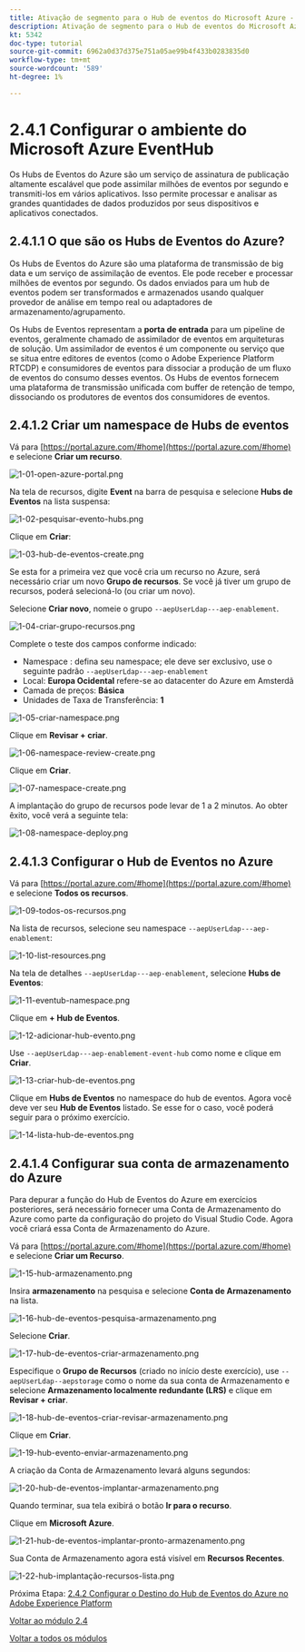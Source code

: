 ```yaml
---
title: Ativação de segmento para o Hub de eventos do Microsoft Azure - Configurar o Hub de eventos no Azure
description: Ativação de segmento para o Hub de eventos do Microsoft Azure - Configurar o Hub de eventos no Azure
kt: 5342
doc-type: tutorial
source-git-commit: 6962a0d37d375e751a05ae99b4f433b0283835d0
workflow-type: tm+mt
source-wordcount: '589'
ht-degree: 1%

---
```


# 2.4.1 Configurar o ambiente do Microsoft Azure EventHub

Os Hubs de Eventos do Azure são um serviço de assinatura de publicação altamente escalável que pode assimilar milhões de eventos por segundo e transmiti-los em vários aplicativos. Isso permite processar e analisar as grandes quantidades de dados produzidos por seus dispositivos e aplicativos conectados.

## 2.4.1.1 O que são os Hubs de Eventos do Azure?

Os Hubs de Eventos do Azure são uma plataforma de transmissão de big data e um serviço de assimilação de eventos. Ele pode receber e processar milhões de eventos por segundo. Os dados enviados para um hub de eventos podem ser transformados e armazenados usando qualquer provedor de análise em tempo real ou adaptadores de armazenamento/agrupamento.

Os Hubs de Eventos representam a **porta de entrada** para um pipeline de eventos, geralmente chamado de assimilador de eventos em arquiteturas de solução. Um assimilador de eventos é um componente ou serviço que se situa entre editores de eventos (como o Adobe Experience Platform RTCDP) e consumidores de eventos para dissociar a produção de um fluxo de eventos do consumo desses eventos. Os Hubs de eventos fornecem uma plataforma de transmissão unificada com buffer de retenção de tempo, dissociando os produtores de eventos dos consumidores de eventos.

## 2.4.1.2 Criar um namespace de Hubs de eventos

Vá para [https://portal.azure.com/#home](https://portal.azure.com/#home) e selecione **Criar um recurso**.

![1-01-open-azure-portal.png](./images/1-01-open-azure-portal.png)

Na tela de recursos, digite **Event** na barra de pesquisa e selecione **Hubs de Eventos** na lista suspensa:

![1-02-pesquisar-evento-hubs.png](./images/1-02-search-event-hubs.png)

Clique em **Criar**:

![1-03-hub-de-eventos-create.png](./images/1-03-event-hub-create.png)

Se esta for a primeira vez que você cria um recurso no Azure, será necessário criar um novo **Grupo de recursos**. Se você já tiver um grupo de recursos, poderá selecioná-lo (ou criar um novo).

Selecione **Criar novo**, nomeie o grupo `--aepUserLdap---aep-enablement`.

![1-04-criar-grupo-recursos.png](./images/1-04-create-resource-group.png)

Complete o teste dos campos conforme indicado:

- Namespace : defina seu namespace; ele deve ser exclusivo, use o seguinte padrão `--aepUserLdap---aep-enablement`
- Local: **Europa Ocidental** refere-se ao datacenter do Azure em Amsterdã
- Camada de preços: **Básica**
- Unidades de Taxa de Transferência: **1**

![1-05-criar-namespace.png](./images/1-05-create-namespace.png)

Clique em **Revisar + criar**.

![1-06-namespace-review-create.png](./images/1-06-namespace-review-create.png)

Clique em **Criar**.

![1-07-namespace-create.png](./images/1-07-namespace-create.png)

A implantação do grupo de recursos pode levar de 1 a 2 minutos. Ao obter êxito, você verá a seguinte tela:

![1-08-namespace-deploy.png](./images/1-08-namespace-deploy.png)

## 2.4.1.3 Configurar o Hub de Eventos no Azure

Vá para [https://portal.azure.com/#home](https://portal.azure.com/#home) e selecione **Todos os recursos**.

![1-09-todos-os-recursos.png](./images/1-09-all-resources.png)

Na lista de recursos, selecione seu namespace `--aepUserLdap---aep-enablement`:

![1-10-list-resources.png](./images/1-10-list-resources.png)

Na tela de detalhes `--aepUserLdap---aep-enablement`, selecione **Hubs de Eventos**:

![1-11-eventub-namespace.png](./images/1-11-eventhub-namespace.png)

Clique em **+ Hub de Eventos**.

![1-12-adicionar-hub-evento.png](./images/1-12-add-event-hub.png)

Use `--aepUserLdap---aep-enablement-event-hub` como nome e clique em **Criar**.

![1-13-criar-hub-de-eventos.png](./images/1-13-create-event-hub.png)

Clique em **Hubs de Eventos** no namespace do hub de eventos. Agora você deve ver seu **Hub de Eventos** listado. Se esse for o caso, você poderá seguir para o próximo exercício.

![1-14-lista-hub-de-eventos.png](./images/1-14-event-hub-list.png)

## 2.4.1.4 Configurar sua conta de armazenamento do Azure

Para depurar a função do Hub de Eventos do Azure em exercícios posteriores, será necessário fornecer uma Conta de Armazenamento do Azure como parte da configuração do projeto do Visual Studio Code. Agora você criará essa Conta de Armazenamento do Azure.

Vá para [https://portal.azure.com/#home](https://portal.azure.com/#home) e selecione **Criar um Recurso**.

![1-15-hub-armazenamento.png](./images/1-15-event-hub-storage.png)

Insira **armazenamento** na pesquisa e selecione **Conta de Armazenamento** na lista.

![1-16-hub-de-eventos-pesquisa-armazenamento.png](./images/1-16-event-hub-search-storage.png)

Selecione **Criar**.

![1-17-hub-de-eventos-criar-armazenamento.png](./images/1-17-event-hub-create-storage.png)

Especifique o **Grupo de Recursos** (criado no início deste exercício), use `--aepUserLdap--aepstorage` como o nome da sua conta de Armazenamento e selecione **Armazenamento localmente redundante (LRS)** e clique em **Revisar + criar**.

![1-18-hub-de-eventos-criar-revisar-armazenamento.png](./images/1-18-event-hub-create-review-storage.png)

Clique em **Criar**.

![1-19-hub-evento-enviar-armazenamento.png](./images/1-19-event-hub-submit-storage.png)

A criação da Conta de Armazenamento levará alguns segundos:

![1-20-hub-de-eventos-implantar-armazenamento.png](./images/1-20-event-hub-deploy-storage.png)

Quando terminar, sua tela exibirá o botão **Ir para o recurso**.

Clique em **Microsoft Azure**.

![1-21-hub-de-eventos-implantar-pronto-armazenamento.png](./images/1-21-event-hub-deploy-ready-storage.png)

Sua Conta de Armazenamento agora está visível em **Recursos Recentes**.

![1-22-hub-implantação-recursos-lista.png](./images/1-22-event-hub-deploy-resources-list.png)

Próxima Etapa: [2.4.2 Configurar o Destino do Hub de Eventos do Azure no Adobe Experience Platform](./ex2.md)

[Voltar ao módulo 2.4](./segment-activation-microsoft-azure-eventhub.md)

[Voltar a todos os módulos](./../../../overview.md)
